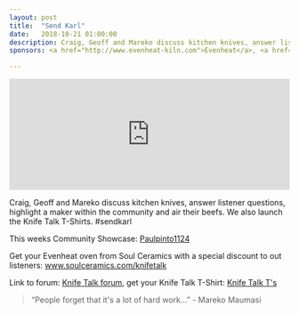 ```yaml
---
layout: post
title:  "Send Karl"
date:   2018-10-21 01:00:00
description: Craig, Geoff and Mareko discuss kitchen knives, answer listener questions, highlight a maker within the community and air their beefs.
sponsors: <a href="http://www.evenheat-kiln.com">Evenheat</a>, <a href="https://www.soulceramics.com/knifetalk">Soul Ceramics</a>  

---
```


<iframe frameborder='0' height='200px' scrolling='no' seamless src='https://embed.simplecast.com/0d098e80?color=f5f5f5' width='100%'></iframe>

Craig, Geoff and Mareko discuss kitchen knives, answer listener questions, highlight a maker within the community and air their beefs. We also launch the Knife Talk T-Shirts. #sendkarl 

This weeks Community Showcase:  <a href="https://www.instagram.com/paulpinto1124/">Paulpinto1124</a>  

Get your Evenheat oven from Soul Ceramics with a special discount to out listeners: <a href="https://www.soulceramics.com/knifetalk"> www.soulceramics.com/knifetalk</a>  

Link to forum: <a href="http://forum.knifetalk.net">Knife Talk forum</a>, get your Knife Talk T-Shirt: <a href="https://www.chopknives.com/collections/t-shirts/products/knife-talk-t-shirt">Knife Talk T's</a> 




 


<blockquote class="largeQuote">“People forget that it's a lot of hard work...” - Mareko Maumasi </blockquote>



